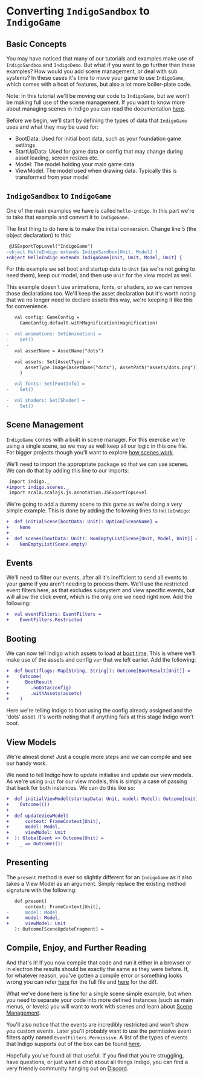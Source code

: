 # Converting `IndigoSandbox` to `IndigoGame`

## Basic Concepts

You may have noticed that many of our tutorials and examples make use of
`IndigoSandbox` and `IndigoDemo`. But what if you want to go further than these
examples? How would you add scene management, or deal with sub systems? In these
cases it's time to move your game to use `IndigoGame`, which comes with a host
of features, but also a lot more boiler-plate code.

Note: In this tutorial we'll be moving our code to `IndigoGame`, but we won't be
making full use of the scene management. If you want to know more about managing
scenes in Indigo you can read the documentation
[here](https://indigoengine.io/docs/organisation/scene-management).

Before we begin, we'll start by defining the types of data that `IndigoGame`
uses and what they may be used for:

* BootData: Used for initial boot data, such as your foundation game settings
* StartUpData: Used for game data or config that may change during asset loading, screen resizes etc.
* Model: The model holding your main game data
* ViewModel: The model used when drawing data. Typically this is transformed from your model

## `IndigoSandbox` to `IndigoGame`

One of the main examples we have is called `hello-indigo`. In this part we're
to take that example and convert it to `IndigoGame`.

The first thing to do here is to make the initial conversion. Change line 5
(the object declaration) to this:

```diff
 @JSExportTopLevel("IndigoGame")
-object HelloIndigo extends IndigoSandbox[Unit, Model] {
+object HelloIndigo extends IndigoGame[Unit, Unit, Model, Unit] {
```

For this example we set boot and startup data to `Unit` (as we're not going to
need them), keep our model, and then use `Unit` for the view model as well.

This example doesn't use animations, fonts, or shaders, so we can remove those
declarations too. We'll keep the asset declaration
but it's worth noting that we no longer need to declare assets this way, we're
keeping it like this for convenience.

```diff
   val config: GameConfig =
     GameConfig.default.withMagnification(magnification)

-  val animations: Set[Animation] =
-    Set()
-
   val assetName = AssetName("dots")

   val assets: Set[AssetType] =
       AssetType.Image(AssetName("dots"), AssetPath("assets/dots.png"))
     )

-  val fonts: Set[FontInfo] =
-    Set()

-  val shaders: Set[Shader] =
-    Set()
```

## Scene Management

`IndigoGame` comes with a built in scene manager. For this exercise we're using
a single scene, so we may as well keep all our logic in this one file. For
bigger projects though you'll want to explore
[how scenes work](https://indigoengine.io/docs/organisation/scene-management).

We'll need to import the appropriate package so that we can use scenes. We can
do that by adding this line to our imports:

```diff
 import indigo._
+import indigo.scenes._
 import scala.scalajs.js.annotation.JSExportTopLevel
```

We're going to add a dummy scene to this game as we're doing a very simple
example. This is done by adding the following lines to `HelloIndigo`:

```diff
+  def initialScene(bootData: Unit): Option[SceneName] =
+    None
+
+  def scenes(bootData: Unit): NonEmptyList[Scene[Unit, Model, Unit]] =
+    NonEmptyList(Scene.empty)
```

## Events

We'll need to filter our events, after all it's inefficient to send all events
to your game if you aren't needing to process them. We'll use the restricted
event filters here, as that excludes subsystem and view specific events, but will
allow the click event, which is the only one we need right now. Add the following:

```diff
+  val eventFilters: EventFilters =
+    EventFilters.Restricted
```

## Booting

We can now tell Indigo which assets to load at
[boot time](https://indigoengine.io/docs/organisation/boot-and-start-up).
This is where we'll make use of the assets and config `var` that we left earlier.
Add the following:

```diff
+  def boot(flags: Map[String, String]): Outcome[BootResult[Unit]] =
+    Outcome(
+      BootResult
+        .noData(config)
+        .withAssets(assets)
+    )
```

Here we're telling Indigo to boot using the config already assigned and
the 'dots' asset. It's worth noting that if anything fails at this stage
Indigo won't boot.

## View Models

We're almost done! Just a couple more steps and we can compile and see our handy
work.

We need to tell Indigo how to update initialise and update our view models. As
we're using `Unit` for our view models, this is simply a case of passing that
back for both instances. We can do this like so:

```diff
+  def initialViewModel(startupData: Unit, model: Model): Outcome[Unit] =
+    Outcome(())
+
+  def updateViewModel(
+      context: FrameContext[Unit],
+      model: Model,
+      viewModel: Unit
+  ): GlobalEvent => Outcome[Unit] =
+    _ => Outcome(())
```

## Presenting

The `present` method is ever so slightly different for an `IndigoGame` as it
also takes a View Model as an argument. Simply replace the existing method
signature with the following:

```diff
   def present(
       context: FrameContext[Unit],
-      model: Model
+      model: Model,
+      viewModel: Unit
   ): Outcome[SceneUpdateFragment] =
```

## Compile, Enjoy, and Further Reading

And that's it! If you now compile that code and run it either in a browser or
in electron the results should be exactly the same as they were before. If,
for whatever reason, you've gotten a compile error or something looks wrong
you can refer
[here](https://gist.github.com/hobnob/c24f00936e91a7b7e5d644d19e4f1b32) for the
full file and [here](https://gist.github.com/hobnob/9a1e5a2d1039576948e3a904d915fc64)
for the diff.

What we've done here is fine for a single scene simple example, but when you
need to separate your code into more defined instances (such as main menus, or
levels) you will want to work with scenes and learn about
[Scene Management](https://indigoengine.io/docs/organisation/scene-management).

You'll also notice that the events are incredibly restricted and won't show you
custom events. Later you'll probably want to use the permissive event filters
aptly named `EventFilters.Permissive`. A list of the types of events that Indigo
supports out of the box can be found
[here](https://indigoengine.io/docs/gameloop/events).

Hopefully you've found all that useful. If you find that you're struggling, have
questions, or just want a chat about all things Indigo, you can find a very
friendly community hanging out on [Discord](https://discord.gg/b5CD47g).
